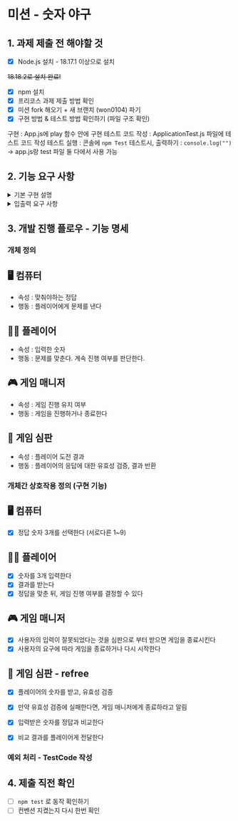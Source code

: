 # 미션 - 숫자 야구

## 1. 과제 제출 전 해야할 것

- [x]  Node.js 설치 - 18.17.1 이상으로 설치

  ~~18.18.2로 설치 완료!~~

- [x]  npm 설치
- [x]  프리코스 과제 제출 방법 확인
- [x]  미션 fork 해오기 + 새 브랜치 (won0104) 파기
- [x]  구현 방법 & 테스트 방법 확인하기 (파일 구조 확인)

  구현 : App.js에 play 함수 안에 구현
  테스트 코드 작성 : ApplicationTest.js 파일에 테스트 코드 작성
  테스트 실행 : 콘솔에 `npm Test`
  테스트시, 출력하기 : `console.log("")`  → app.js랑 test 파일 둘 다에서 사용 가능

## 2. 기능 요구 사항
<details>
<summary> 기본 구현 설명 </summary>


### 기본 구현 설명

- 1~9까지 서로 다른 수로 이루어진 3자리 수 맞추는 게임 (컴퓨터 보다 먼저 맞추면 승리)
- **스트라이크** : 같은 수 같은 자리
  **볼** : 같은수 다른자리
  **낫싱** : 같은 수가 전혀 없을 때

**실행 단계**

1. 컴퓨터 (상대) : 1~9까지 서로 다른 임의의 수 3개 선택
2. 플레이어 : 컴퓨터가 생각하고 있는 서로 다른 3개의 숫자 입력
3. 컴퓨터 : 입력한 숫자에 대한 결과 출력
4. 1,2,3 반복하여 컴퓨터의 숫자 3개를 모두 맞히면 게임 종료
5. 게임을 종료한 후 게임을 다시 시작하거나 완전히 종료할 수 있음
6. 사용자가 잘못된 값을 입력하면 throw 문을 사용해 예외 발생 후 애플리케이션 종료
</details>

<details>
<summary> 입출력 요구 사항 </summary>

### 입출력 요구 사항

**입력**

- 서로 다른 3자리의 수
- 게임이 끝난 경우 재시작/ 종료를 구분하는 1과 2 중 하나의 수

**출력**

- 입력한 수에 대한 결과를 볼, 스트라이크 개수로 표시

```
1볼 1스트라이크
```

- 하나도 없는 경우

```
낫싱
```

- 3개의 숫자를 모두 맞힐 경우

```
3스트라이크
3개의 숫자를 모두 맞히셨습니다! 게임 종료
```

- 게임 시작 문구 출력

```
숫자 야구 게임을 시작합니다.
```

- 예외 상황

```
 [ERROR] 숫자가 잘못된 형식입니다. //**[ERROR]“로 시작**
```

### 실행 결과 예시

> 숫자 야구 게임을 시작합니다.
숫자를 입력해주세요 : 123
1볼 1스트라이크
숫자를 입력해주세요 : 145
1볼
숫자를 입력해주세요 : 671
2볼
숫자를 입력해주세요 : 216
1스트라이크
숫자를 입력해주세요 : 713
3스트라이크
3개의 숫자를 모두 맞히셨습니다! 게임 종료
게임을 새로 시작하려면 1, 종료하려면 2를 입력하세요.
1
숫자를 입력해주세요 : 123
1볼
...
>
</details>

## 3. 개발 진행 플로우 - 기능 명세
### 개체 정의 
## 🖥️ 컴퓨터

- 속성 : 맞춰야하는 정답
- 행동 : 플레이어에게 문제를 낸다

## 🙋‍♀️ 플레이어

- 속성 : 입력한 숫자
- 행동 : 문제를 맞춘다. 계속 진행 여부를 판단한다.

## 🎮 게임 매니저

- 속성 : 게임 진행 유지 여부
- 행동 : 게임을 진행하거나 종료한다

## 📢 게임 심판

- 속성 : 플레이어 도전 결과
- 행동 : 플레이어의 응답에 대한 유효성 검증, 결과 반환

### 개체간 상호작용 정의 (구현 기능)
## 🖥️ 컴퓨터

- [x]  정답 숫자 3개를 선택한다 (서로다른 1~9)

## 🙋‍♀️ 플레이어

- [x]  숫자를 3개 입력한다
- [x]  결과를 받는다
- [x]  정답을 맞춘 뒤, 게임 진행 여부를 결정할 수 있다

## 🎮 게임 매니저

- [x]  사용자의 입력이 잘못되었다는 것을 심판으로 부터 받으면 게임을 종료시킨다
- [x]  사용자의 요구에 따라 게임을 종료하거나 다시 시작한다

## 📢 게임 심판 - refree

- [x]  플레이어의 숫자를 받고, 유효성 검증
- [x]  만약 유효성 검증에 실패한다면, 게임 매니저에게 종료하라고 알림
- [x]  입력받은 숫자를 정답과 비교한다
- [x]  비교 결과를 플레이어게 전달한다


### 예외 처리 - TestCode 작성

## 4. 제출 직전 확인

- [ ]  `npm test` 로 동작 확인하기
- [ ]  컨벤션 지켰는지 다시 한번 확인
